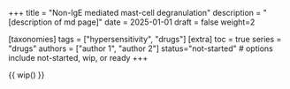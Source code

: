 +++
title = "Non-IgE mediated mast-cell degranulation"
description = "[description of md page]"
date = 2025-01-01
draft = false
weight=2

[taxonomies]
tags = ["hypersensitivity", "drugs"]
[extra]
toc = true
series = "drugs"
authors = ["author 1", "author 2"]
status="not-started" # options include not-started, wip, or ready
+++

{{ wip() }}

</br>
</br>

<div class="blur-container">

</div>
